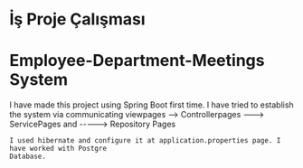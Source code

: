 # İş Proje Çalışması
# Employee-Department-Meetings  System
   I have made this project using Spring Boot first time.  I have tried to establish the system 
   via communicating viewpages --> Controllerpages ---> ServicePages  and -----> Repository Pages
                                           
    I used hibernate and configure it at application.properties page. I have worked with Postgre 
    Database. 
                                            
